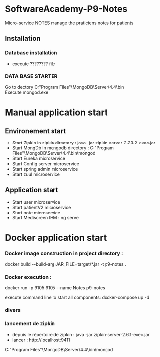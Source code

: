 # SoftwareAcademy-P9-Notes
Micro-service NOTES manage the praticiens notes for patients

## Installation

### Database installation
* execute ???????? file

### DATA BASE STARTER
Go to dectory  C:\"Program Files"\MongoDB\Server\4.4\bin\
Execute mongod.exe

# Manual application start
## Environement start
* Start Zipkin in zipkin directory : java -jar zipkin-server-2.23.2-exec.jar
* Start MongDb in mongodb directory : C:\"Program Files"\MongoDB\Server\4.4\bin\mongod
* Start Eureka microservice
* Start Config server microservice
* Start spring admin  microservice
* Start zuul microservice
## Application start
* Start user microservice
* Start patientV2 microservice
* Start note microservice
* Start Mediscreen IHM : ng serve

# Docker application start
### Docker image construction in project directory :

docker build --build-arg JAR_FILE=target/*.jar -t p9-notes .

### Docker execution :

docker run -p 9105:9105 --name Notes p9-notes

execute command line to start all components: docker-compose up -d


### divers

### lancement de zipkin 
* depuis le répertoire de zipkin : java -jar zipkin-server-2.6.1-exec.jar
* lancer : http://localhost:9411 


C:\"Program Files"\MongoDB\Server\4.4\bin\mongod